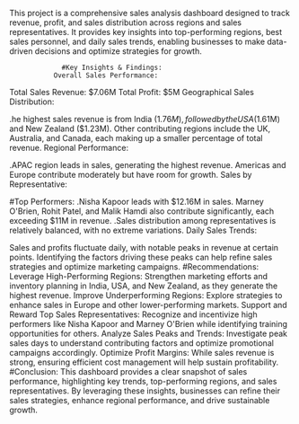 
This project is a comprehensive sales analysis dashboard designed to track revenue, profit, and sales distribution across regions and sales representatives. It provides key insights into top-performing regions, best sales personnel, and daily sales trends, enabling businesses to make data-driven decisions and optimize strategies for growth.



                 
                 #Key Insights & Findings:
               Overall Sales Performance:

Total Sales Revenue: $7.06M
Total Profit: $5M
Geographical Sales Distribution:

.he highest sales revenue is from India ($1.76M), followed by the USA ($1.61M) and New Zealand ($1.23M).
Other contributing regions include the UK, Australia, and Canada, each making up a smaller percentage of total revenue.
Regional Performance:

.APAC region leads in sales, generating the highest revenue.
Americas and Europe contribute moderately but have room for growth.
Sales by Representative:

#Top Performers:
.Nisha Kapoor leads with $12.16M in sales.
Marney O'Brien, Rohit Patel, and Malik Hamdi also contribute significantly, each exceeding $11M in revenue.
.Sales distribution among representatives is relatively balanced, with no extreme variations.
Daily Sales Trends:

Sales and profits fluctuate daily, with notable peaks in revenue at certain points.
Identifying the factors driving these peaks can help refine sales strategies and optimize marketing campaigns.
#Recommendations:
Leverage High-Performing Regions: Strengthen marketing efforts and inventory planning in India, USA, and New Zealand, as they generate the highest revenue.
Improve Underperforming Regions: Explore strategies to enhance sales in Europe and other lower-performing markets.
Support and Reward Top Sales Representatives: Recognize and incentivize high performers like Nisha Kapoor and Marney O'Brien while identifying training opportunities for others.
Analyze Sales Peaks and Trends: Investigate peak sales days to understand contributing factors and optimize promotional campaigns accordingly.
Optimize Profit Margins: While sales revenue is strong, ensuring efficient cost management will help sustain profitability.
#Conclusion:
This dashboard provides a clear snapshot of sales performance, highlighting key trends, top-performing regions, and sales representatives. By leveraging these insights, businesses can refine their sales strategies, enhance regional performance, and drive sustainable growth.

